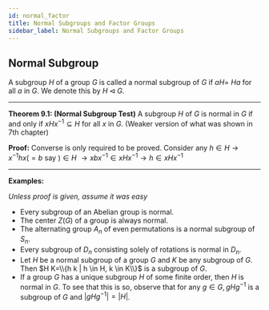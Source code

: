 ```yaml
---
id: normal_factor
title: Normal Subgroups and Factor Groups
sidebar_label: Normal Subgroups and Factor Groups
---
```



## Normal Subgroup

A subgroup $H$ of a group $G$ is called a normal subgroup of $G$ if $a H=$
$Ha$ for all $a$ in $G .$ We denote this by $H \triangleleft G .$

---

**Theorem 9.1: (Normal Subgroup Test)** A subgroup $H$ of $G$ is normal in $G$ if and only if $x H x^{-1} \subseteq H$
for all $x$ in $G .$  (Weaker version of what was shown in 7th chapter)

**Proof:** Converse is only required to be proved. Consider any $h \in H \rightarrow x^{-1}hx (= b \text{ say }) \in H$ $\rightarrow xbx^{-1} \in xHx^{-1} \rightarrow h \in xHx^{-1}$

---


**Examples:**

*Unless proof is given, assume it was easy*

- Every subgroup of an Abelian group is normal.
- The center $Z(G)$ of a group is always normal.
- The alternating group $A_n$ of even permutations is a normal subgroup of $S_n$.
-  Every subgroup of $D_n$ consisting solely of rotations is normal in $D_n$. 
-  Let $H$ be a normal subgroup of a group $G$ and $K$ be any subgroup of $G .$ Then $H K=\\{h k | h \in H, k \in K\\}$ is a subgroup of $G$.
-  If a group $G$ has a unique subgroup $H$ of some finite
  order, then $H$ is normal in $G$. To see that this is so, observe that for any $g \in G, g H g^{-1}$ is a subgroup of $G$ and $|g H g^{-1}|=| H |$.

